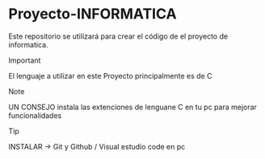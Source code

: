 # Proyecto-INFORMATICA
Este repositorio se utilizará para crear el código de el proyecto de informatica.


> [!IMPORTANT]
> El lenguaje a utilizar en este Proyecto principalmente es de C

> [!NOTE]
> UN CONSEJO 
> instala las extenciones de lenguane C en tu pc para mejorar funcionalidades

> [!TIP]
> INSTALAR -> Git y Github / Visual estudio code en pc

